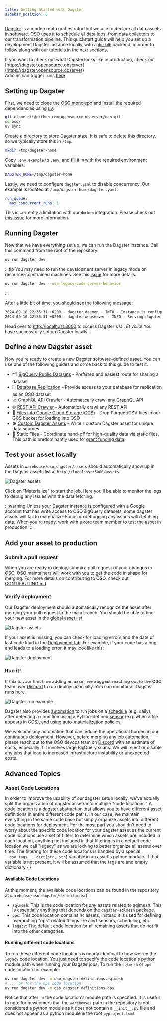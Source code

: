 ```yaml
---
title: Getting Started with Dagster
sidebar_position: 0
---
```


[Dagster](https://dagster.io) is a modern data orchestrator that we use to declare
all data assets in software. OSO uses it to schedule all data jobs,
from data collectors to our transformation pipeline.
This quickstart guide will help you set
up a development Dagster instance locally, with a [`duckdb`](http://duckdb.org/) backend,
in order to follow along with our tutorials in the next sections.

If you want to check out what Dagster looks like in production, check out  
[https://dagster.opensource.observer](https://dagster.opensource.observer)  
Admins can trigger runs
[here](https://admin-dagster.opensource.observer/)

## Setting up Dagster

First, we need to clone the
[OSO monorepo](http://github.com/opensource-observer/oso) and install
the required dependencies using
[uv](https://docs.astral.sh/uv/):

```sh
git clone git@github.com:opensource-observer/oso.git
cd oso/
uv sync
```

Create a directory to store Dagster state. It is safe to delete this directory,
so we typically store this in `/tmp`.

```sh
mkdir /tmp/dagster-home
```

Copy `.env.example` to `.env`, and fill it in with the required environment variables:

```sh
DAGSTER_HOME=/tmp/dagster-home
```

Lastly, we need to configure `dagster.yaml` to disable concurrency. Our example
is located at `/tmp/dagster-home/dagster.yaml`:

```yaml
run_queue:
  max_concurrent_runs: 1
```

This is currently a limitation with our `duckdb` integration. Please check out
[this issue](https://github.com/opensource-observer/oso/issues/2040#issue-2503231601)
for more information.

## Running Dagster

Now that we have everything set up, we can run the Dagster instance. Call this
command from the root of the repository:

```sh
uv run dagster dev
```

:::tip
You may need to run the development server in legacy mode on resource-constrained machines.
See this [issue](https://github.com/opensource-observer/oso/issues/3366) for more details.

```bash
uv run dagster dev --use-legacy-code-server-behavior
```

:::

After a little bit of time, you should see the following message:

```sh
2024-09-10 22:35:31 +0200 - dagster.daemon - INFO - Instance is configured with the following daemons: ['AssetDaemon', 'BackfillDaemon', 'QueuedRunCoordinatorDaemon', 'SchedulerDaemon', 'SensorDaemon']
2024-09-10 22:35:31 +0200 - dagster-webserver - INFO - Serving dagster-webserver on http://127.0.0.1:3000 in process 1095
```

Head over to [http://localhost:3000](http://localhost:3000) to access Dagster's
UI. _Et voilà_! You have successfully set up Dagster locally.

## Define a new Dagster asset

Now you're ready to create a new Dagster software-defined asset.
You can use one of the following guides and come back to this guide to test it.

- 🗂️ [BigQuery Public Datasets](../bigquery.md) - Preferred and easiest route for sharing a dataset
- 🗄️ [Database Replication](../database.md) - Provide access to your database for replication as an OSO dataset
- 📈 [GraphQL API Crawler](../graphql-api.md) - Automatically crawl any GraphQL API
- 🌐 [REST API Crawler](../rest-api.md) - Automatically crawl any REST API
- 📁 [Files into Google Cloud Storage (GCS)](../gcs.md) - Drop Parquet/CSV files in our GCS bucket for loading into OSO
- ⚙️ [Custom Dagster Assets](../dagster.md) - Write a custom Dagster asset for unique data sources
- 📜 Static Files - Coordinate hand-off for high-quality data via static files. This path is predominantly used for [grant funding data](../funding-data.md).

## Test your asset locally

Assets in `warehouse/oso_dagster/assets` should automatically show up in
the Dagster assets list at `http://localhost:3000/assets`.

![Dagster assets](./dagster_assets.png)

Click on "Materialize" to start the job.
Here you'll be able to monitor the logs to debug any issues with
the data fetching.

:::warning
Unless your Dagster instance is configured with a Google account that has write
access to OSO BigQuery datasets, some dagster assets will fail to materialize.
Focus on debugging any issues with fetching data. When you're ready, work with a
core team member to test the asset in production.
:::

## Add your asset to production

### Submit a pull request

When you are ready to deploy,
submit a pull request of your changes to
[OSO](https://github.com/opensource-observer/oso).
OSO maintainers will work with you to get the code in shape for merging.
For more details on contributing to OSO, check out
[CONTRIBUTING.md](https://github.com/opensource-observer/oso/blob/main/CONTRIBUTING.md).

### Verify deployment

Our Dagster deployment should automatically recognize the asset
after merging your pull request to the main branch.
You should be able to find your new asset
in the [global asset list](https://dagster.opensource.observer/assets).

![Dagster assets](./dagster_assets.png)

If your asset is missing, you can check for loading errors
and the date of last code load in the
[Deployment tab](https://dagster.opensource.observer/locations).
For example, if your code has a bug and leads to a loading error,
it may look like this:

![Dagster deployment](./dagster_deployments.png)

### Run it!

If this is your first time adding an asset,
we suggest reaching out to the OSO team over
[Discord](https://www.opensource.observer/discord)
to run deploys manually.
You can monitor all Dagster runs
[here](https://dagster.opensource.observer/runs).

![Dagster run example](./dagster_run.png)

Dagster also provides
[automation](https://docs.dagster.io/concepts/automation)
to run jobs on a
[schedule](https://docs.dagster.io/concepts/automation/schedules)
(e.g. daily), after detecting a condition using a Python-defined
[sensor](https://docs.dagster.io/concepts/partitions-schedules-sensors/sensors)
(e.g. when a file appears in GCS),
and using
[auto-materialization policies](https://docs.dagster.io/concepts/assets/asset-auto-execution).

We welcome any automation that can reduce the operational burden
in our continuous deployment.
However, before merging any job automation,
please reach out to the OSO devops team
on [Discord](https://www.opensource.observer/discord)
with an estimate of costs, especially if it involves large BigQuery scans.
We will reject or disable any jobs that lead to
increased infrastructure instability or unexpected costs.

## Advanced Topics

### Asset Code Locations

In order to improve the usability of our dagster setup locally, we've actually
split the organization of dagster assets into multiple "code locations." A code
location is a dagster abstraction that allows you to have different asset
definitions in entire different code paths. In our case, we maintain everything
in the same code base but simply organize assets into different code locations
for deployment. For the most part you shouldn't need to worry about the specific
code location for your dagster asset as the current code locations use a set of
filters to determine which assets are included in each location, anything not
included in that filtering is in a default code location we call "legacy" as we
are looking to better organize all assets over time. The filtering for these
code locations is handled by a special `__oso_tags__: dict[str, str]` variable
in an asset's python module. If that variable is not present, it will be assumed
that the tags are and empty dictionary `{}`

#### Available Code Locations

At this moment, the available code locations can be found in the repository at
`warehouse/oso_dagster/definitions/`):

- `sqlmesh`: This is the code location for _any_ assets
  related to sqlmesh. This is essentially anything that depends on the
  `dagster-sqlmesh` package.
- `ops`: This code location contains no assets, instead
  it is used for defining overarching "ops" related things like alert sensors,
  scheduling, etc.
- `legacy`: The default code location for all remaining
  assets that do not fit into the other categories.

#### Running different code locations

To run these different code locations is nearly identical to how we run the
`legacy` code location. You just need to specify the code location's python
module path when running your Dagster jobs. To run the `sqlmesh` or `ops` code
location for example:

```bash
uv run dagster dev -m oso_dagster.definitions.sqlmesh
# ... or for the ops code location ...
uv run dagster dev -m oso_dagster.definitions.ops
```

Notice that after `-m` the code location's module path is specified. It is
useful to note for newcomers that the `warehouse/` path in the repository is not
considered a python module as it does not contain a `__init__.py` file and does
not appear as a python module in the root `pyproject.toml`
